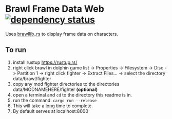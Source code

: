 # Brawl Frame Data Web [![dependency status](https://deps.rs/repo/github/rukai/brawl-frame-data-web/status.svg)](https://deps.rs/repo/github/rukai/brawl-frame-data-web)

Uses [brawllib_rs](https://github.com/rukai/brawllib_rs) to display frame data on characters.

## To run

1.  install rustup https://rustup.rs/
2.  right click brawl in dolphin game list -> Properties -> Filesystem -> Disc -> Partition 1 -> right click fighter -> Extract Files... -> select the directory data/brawl/fighter
3.  copy any mod fighter directories to the directories data/MODNAMEHERE/fighter **(optional)**
4.  open a terminal and `cd` to the directory this readme is in.
5.  run the command: `cargo run --release`
6.  This will take a long time to complete.
7.  By default serves at localhost:8000
